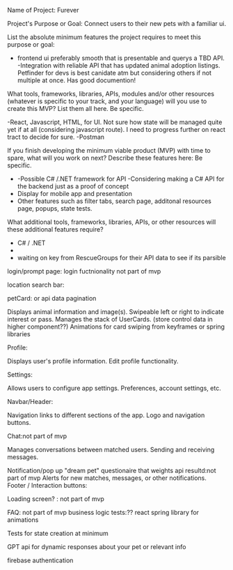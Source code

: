 Name of Project: Furever

Project's Purpose or Goal: Connect users to their new pets with a familiar ui.

List the absolute minimum features the project requires to meet this purpose or goal:

- frontend ui preferably smooth that is presentable and querys a TBD API.
-Integration with reliable API that has updated animal adoption listings. Petfinder for devs is best canidate atm but considering others if not multiple at once. Has good documention!

What tools, frameworks, libraries, APIs, modules and/or other resources (whatever is specific to your track, and your language) will you use to create this MVP? List them all here. Be specific.

 -React, Javascript, HTML, for UI. Not sure how state will be managed quite yet if at all (considering javascript route). I need to progress further on react tract to decide for sure.
 -Postman




If you finish developing the minimum viable product (MVP) with time to spare, what will you work on next? Describe these features here: Be specific.
- -Possible C# /.NET framework for API -Considering making a C# API for the backend just as a proof of concept
- Display for mobile app and presentation
- Other features such as filter tabs, search page, additonal resources page, popups, state tests.

What additional tools, frameworks, libraries, APIs, or other resources will these additional features require?
- C# / .NET
-
- waiting on key from RescueGroups for their API data to see if its parsible 







login/prompt page: login fuctnionality not part of mvp 


location search bar:


petCard: or api data pagination

Displays animal information and image(s).
Swipeable left or right to indicate interest or pass.
Manages the stack of UserCards. (store control data in higher component??)
Animations for card swiping from keyframes or spring libraries 

Profile:

Displays user's profile information.
Edit profile functionality.

Settings:

Allows users to configure app settings.
Preferences, account settings, etc.

Navbar/Header:

Navigation links to different sections of the app.
Logo and navigation buttons.

Chat:not part of mvp

Manages conversations between matched users.
Sending and receiving messages.

Notification/pop up "dream pet" questionaire that weights api resultd:not part of mvp
Alerts for new matches, messages, or other notifications. 
Footer / Interaction buttons:

Loading screen? : not part of mvp

FAQ: not part of mvp
business logic tests:??
react spring library for animations 

Tests for state creation at minimum


GPT api for dynamic responses about your pet or relevant info

firebase authentication